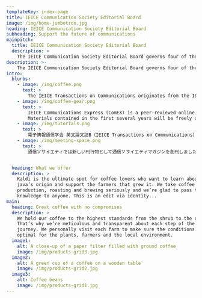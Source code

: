 ```yaml
---
templateKey: index-page
title: IEICE Communication Society Editorial Board
image: /img/home-jumbotron.jpg
heading: IEICE Communication Society Editorial Board
subheading: Support the future of communications
mainpitch:
  title: IEICE Communication Society Editorial Board
  description: >
    The IEICE Communication Society Editorial Board governs four of the society journals; IEICE Transaction on Communications, IEICE Transactions on Communications (Japanese Edition), IEICE Communications Express (ComEX), and IEICE Bplus (Communication Society Magazine).
description: >-
    The IEICE Communication Society Editorial Board governs four of the society journals; IEICE Transaction on Communications, IEICE Transactions on Communications (Japanese Edition), IEICE Communications Express (ComEX), and IEICE Bplus (Communication Society Magazine).
intro:
  blurbs:
    - image: /img/coffee.png
      text: >
        The IEICE Transactions on Communications originates from the IEICE Transactions (Japanese language) that started in 1918, and took the current form in 1991 as one of the four English-language Transactions. It receives about 600 paper-submissions every year, of which over 60 percent come from countries outside Japan. Among those contributions, only high quality and outstanding papers are published on a monthly basis. The peer-review process is careful but yet efficient; it typically takes less than 12 months from submission to publication.
    - image: /img/coffee-gear.png
      text: >
        IEICE Communications Express (ComEX) is a peer-reviewed online letter journal published by the Institute of Electronics, Information and Communication Engineers (IEICE) and edited by the IEICE Communications Society. ComEX covers the entire field of communications. ComEX is a medium where researchers provide and exchange new topics easily and in a timely manner.
        Materials contained in the first several years will be freely available for anyone to read, download, or print from the journal web site.
    - image: /img/tutorials.png
      text: >
        電子情報通信学会 英文論文誌B（IEICE Transactions on Communications）は，電子情報通信学会の前身である電信電話学会の会誌に1918年に掲載された寄稿論文に端を発します．1991年に英文論文誌が4つの分野に分冊化され，現在の英文論文誌Bがスタートしました．現在，本論文誌には毎年およそ600編の論文が投稿され，日本国外からの投稿が60%を超える国際的な論文誌として認知されております．毎月発刊される論文誌には，投稿論文の中から慎重な審議を経て採録された質の高い優れた論文が掲載されます．査読は丁寧かつ迅速に行われ，投稿から出版までの期間は通常1年未満です．
    - image: /img/meeting-space.png
      text: >
        通信ソサイエティでは新しい刊行物として通信ソサイエティマガジンを創刊しました．学会は今までには論文，技術報告，書籍，会誌（現在の学会誌）等で会員の皆様に電子情報通信分野の情報をお届けしてまいりました．論文，技術報告（以下論文等）は会員の最新の研究成果を皆様に提供しているため，発表，議論の場と情報提供の場の機能を同時に果たしていることになります．書籍は学問・技術を体系的にまとめたものです．これに対して，会誌は最新の技術動向の提供，学会活動の紹介を目的としております．本学会が担当している学問，技術分野は我が国産業ほとんど全てで応用されている広い分野です．このため会誌だけで最新技術動向の提供するのは困難になりつつあり，商業誌の方が対象分野を細分化して技術情報を提供しているケースも見られます．通信ソサイエティではこのような現状を考慮して，マガジン発行の検討を開始しました．マガジンはIEEEのソサイエティ誌をモデルとしておりますが，委員会ではそれにとらわれることなく，精力的に新しいコンセプトを議論し、皆様にお届けします。


  heading: What we offer
  description: >
    Kaldi is the ultimate spot for coffee lovers who want to learn about their
    java’s origin and support the farmers that grew it. We take coffee
    production, roasting and brewing seriously and we’re glad to pass that
    knowledge to anyone. This is an edit via identity...
main:
  heading: Great coffee with no compromises
  description: >
    We hold our coffee to the highest standards from the shrub to the cup.
    That’s why we’re meticulous and transparent about each step of the coffee’s
    journey. We personally visit each farm to make sure the conditions are
    optimal for the plants, farmers and the local environment.
  image1:
    alt: A close-up of a paper filter filled with ground coffee
    image: /img/products-grid3.jpg
  image2:
    alt: A green cup of a coffee on a wooden table
    image: /img/products-grid2.jpg
  image3:
    alt: Coffee beans
    image: /img/products-grid1.jpg
---
```

